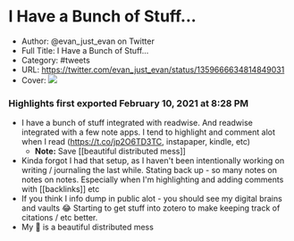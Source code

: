 # I Have a Bunch of Stuff...

- Author: @evan_just_evan on Twitter
- Full Title: I Have a Bunch of Stuff...
- Category: #tweets
- URL: https://twitter.com/evan_just_evan/status/1359666634814849031
- Cover: ![](https://pbs.twimg.com/profile_images/1352305122894819328/sjWkLXdZ.jpg)

### Highlights first exported February 10, 2021 at 8:28 PM

- I have a bunch of stuff integrated with readwise.
  And readwise integrated with a few note apps.
  I tend to highlight and comment alot when I read (https://t.co/jp2O6TD3TC, instapaper, kindle, etc)
    - **Note:** Save [[beautiful distributed mess]]
- Kinda forgot I had that setup, as I haven't been intentionally working on writing / journaling the last while.
  Stating back up - so many notes on notes on notes.
  Especially when I'm highlighting and adding comments with [[backlinks]] etc
- If you think I info dump in public alot - you should see my digital brains and vaults 😂
  Starting to get stuff into zotero to make keeping track of citations / etc better.
- My 🧠 is a beautiful distributed mess
